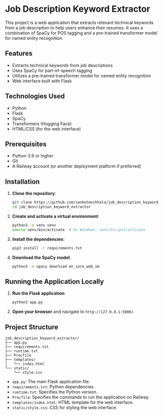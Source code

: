 # Job Description Keyword Extractor

This project is a web application that extracts relevant technical keywords from a job description to help users enhance their resumes. It uses a combination of SpaCy for POS tagging and a pre-trained transformer model for named entity recognition.

## Features

- Extracts technical keywords from job descriptions
- Uses SpaCy for part-of-speech tagging
- Utilizes a pre-trained transformer model for named entity recognition
- Web interface built with Flask

## Technologies Used

- Python
- Flask
- SpaCy
- Transformers (Hugging Face)
- HTML/CSS (for the web interface)

## Prerequisites

- Python 3.9 or higher
- Git
- A Railway account (or another deployment platform if preferred)

## Installation

1. **Clone the repository**:

   ```bash
   git clone https://github.com/sanketmuchhala/job_description_keyword_extractor.git
   cd job_description_keyword_extractor
   ```

2. **Create and activate a virtual environment**:

   ```bash
   python3 -m venv venv
   source venv/bin/activate  # On Windows: venv\Scripts\activate
   ```

3. **Install the dependencies**:

   ```bash
   pip3 install -r requirements.txt
   ```

4. **Download the SpaCy model**:

   ```bash
   python3 -m spacy download en_core_web_sm
   ```

## Running the Application Locally

1. **Run the Flask application**:

   ```bash
   python3 app.py
   ```

2. **Open your browser** and navigate to `http://127.0.0.1:5000/`.

## Project Structure

```
job_description_keyword_extractor/
├── app.py
├── requirements.txt
├── runtime.txt
├── Procfile
├── templates/
│   └── index.html
└── static/
    └── style.css
```

- `app.py`: The main Flask application file.
- `requirements.txt`: Python dependencies.
- `runtime.txt`: Specifies the Python version.
- `Procfile`: Specifies the commands to run the application on Railway.
- `templates/index.html`: HTML template for the web interface.
- `static/style.css`: CSS for styling the web interface.
